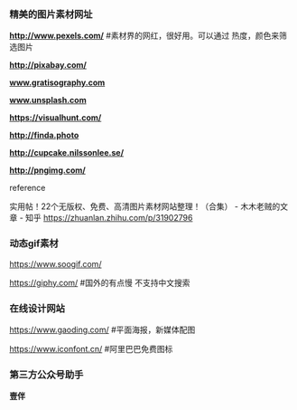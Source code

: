 ### 精美的图片素材网址

**http://www.pexels.com/**  #素材界的网红，很好用。可以通过 热度，颜色来筛选图片

**http://pixabay.com/**

**www.gratisography.com**

**www.unsplash.com**

**https://visualhunt.com/**  

**http://finda.photo**

**http://cupcake.nilssonlee.se/**

**http://pngimg.com/**



reference

 实用帖！22个无版权、免费、高清图片素材网站整理！（合集） - 木木老贼的文章 - 知乎 https://zhuanlan.zhihu.com/p/31902796



### 动态gif素材

https://www.soogif.com/  

https://giphy.com/    #国外的有点慢  不支持中文搜索









### 在线设计网站

https://www.gaoding.com/  #平面海报，新媒体配图

https://www.iconfont.cn/    #阿里巴巴免费图标



### 第三方公众号助手 

**壹伴**



